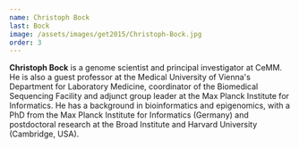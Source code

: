 ```yaml
---
name: Christoph Bock
last: Bock
image: /assets/images/get2015/Christoph-Bock.jpg
order: 3
---
```


**Christoph Bock** is a genome scientist and principal investigator at CeMM. He is also a guest professor at the Medical University of Vienna's Department for Laboratory Medicine, coordinator of the Biomedical Sequencing Facility and adjunct group leader at the Max Planck Institute for Informatics. He has a background in bioinformatics and epigenomics, with a PhD from the Max Planck Institute for Informatics (Germany) and postdoctoral research at the Broad Institute and Harvard University (Cambridge, USA).
